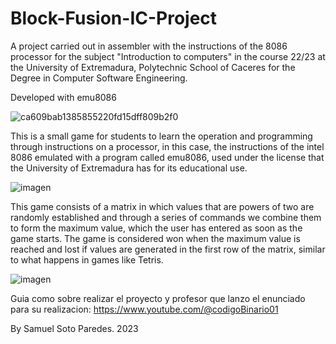 # Block-Fusion-IC-Project
A project carried out in assembler with the instructions of the 8086 processor for the subject "Introduction to computers" in the course 22/23 at the University of Extremadura, Polytechnic School of Caceres for the Degree in Computer Software Engineering.  

Developed with emu8086

![ca609bab1385855220fd15dff809b2f0](https://user-images.githubusercontent.com/101350872/232572218-6e1d5e6d-3ad0-40cb-aa49-12b67b4f40b7.png)

This is a small game for students to learn the operation and programming through instructions on a processor, in this case, the instructions of the intel 8086 emulated with a program called emu8086, used under the license that the University of Extremadura has for its educational use.

![imagen](https://user-images.githubusercontent.com/101350872/232572037-4b6f981d-decd-4d91-8b36-746f1c765649.png)

This game consists of a matrix in which values ​​that are powers of two are randomly established and through a series of commands we combine them to form the maximum value, which the user has entered as soon as the game starts. The game is considered won when the maximum value is reached and lost if values ​​are generated in the first row of the matrix, similar to what happens in games like Tetris.

![imagen](https://user-images.githubusercontent.com/101350872/232573659-27073d77-1e90-4179-bf2a-4c6f252f3aa9.png)

Guia como sobre realizar el proyecto y profesor que lanzo el enunciado para su realizacion: https://www.youtube.com/@codigoBinario01

By Samuel Soto Paredes. 2023
